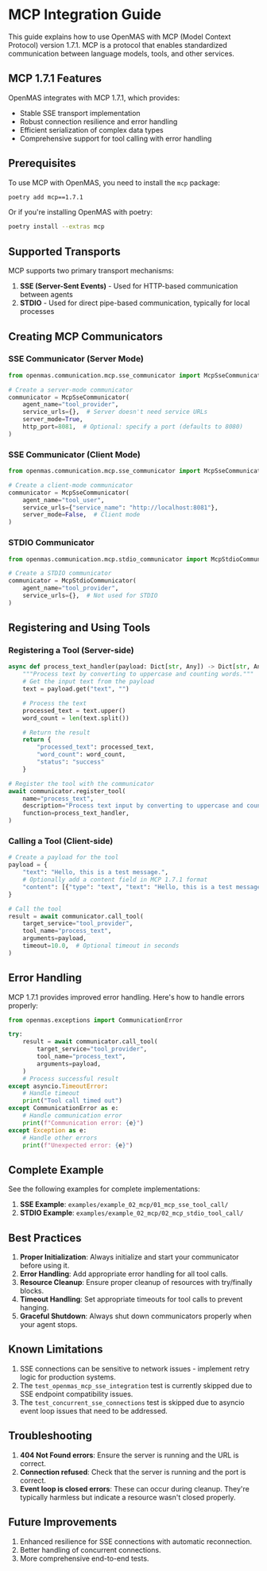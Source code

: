 # MCP Integration Guide

This guide explains how to use OpenMAS with MCP (Model Context Protocol) version 1.7.1. MCP is a protocol that enables standardized communication between language models, tools, and other services.

## MCP 1.7.1 Features

OpenMAS integrates with MCP 1.7.1, which provides:

- Stable SSE transport implementation
- Robust connection resilience and error handling
- Efficient serialization of complex data types
- Comprehensive support for tool calling with error handling

## Prerequisites

To use MCP with OpenMAS, you need to install the `mcp` package:

```bash
poetry add mcp==1.7.1
```

Or if you're installing OpenMAS with poetry:

```bash
poetry install --extras mcp
```

## Supported Transports

MCP supports two primary transport mechanisms:

1. **SSE (Server-Sent Events)** - Used for HTTP-based communication between agents
2. **STDIO** - Used for direct pipe-based communication, typically for local processes

## Creating MCP Communicators

### SSE Communicator (Server Mode)

```python
from openmas.communication.mcp.sse_communicator import McpSseCommunicator

# Create a server-mode communicator
communicator = McpSseCommunicator(
    agent_name="tool_provider",
    service_urls={},  # Server doesn't need service URLs
    server_mode=True,
    http_port=8081,  # Optional: specify a port (defaults to 8080)
)
```

### SSE Communicator (Client Mode)

```python
from openmas.communication.mcp.sse_communicator import McpSseCommunicator

# Create a client-mode communicator
communicator = McpSseCommunicator(
    agent_name="tool_user",
    service_urls={"service_name": "http://localhost:8081"},
    server_mode=False,  # Client mode
)
```

### STDIO Communicator

```python
from openmas.communication.mcp.stdio_communicator import McpStdioCommunicator

# Create a STDIO communicator
communicator = McpStdioCommunicator(
    agent_name="tool_provider",
    service_urls={},  # Not used for STDIO
)
```

## Registering and Using Tools

### Registering a Tool (Server-side)

```python
async def process_text_handler(payload: Dict[str, Any]) -> Dict[str, Any]:
    """Process text by converting to uppercase and counting words."""
    # Get the input text from the payload
    text = payload.get("text", "")

    # Process the text
    processed_text = text.upper()
    word_count = len(text.split())

    # Return the result
    return {
        "processed_text": processed_text,
        "word_count": word_count,
        "status": "success"
    }

# Register the tool with the communicator
await communicator.register_tool(
    name="process_text",
    description="Process text input by converting to uppercase and counting words",
    function=process_text_handler,
)
```

### Calling a Tool (Client-side)

```python
# Create a payload for the tool
payload = {
    "text": "Hello, this is a test message.",
    # Optionally add a content field in MCP 1.7.1 format
    "content": [{"type": "text", "text": "Hello, this is a test message."}],
}

# Call the tool
result = await communicator.call_tool(
    target_service="tool_provider",
    tool_name="process_text",
    arguments=payload,
    timeout=10.0,  # Optional timeout in seconds
)
```

## Error Handling

MCP 1.7.1 provides improved error handling. Here's how to handle errors properly:

```python
from openmas.exceptions import CommunicationError

try:
    result = await communicator.call_tool(
        target_service="tool_provider",
        tool_name="process_text",
        arguments=payload,
    )
    # Process successful result
except asyncio.TimeoutError:
    # Handle timeout
    print("Tool call timed out")
except CommunicationError as e:
    # Handle communication error
    print(f"Communication error: {e}")
except Exception as e:
    # Handle other errors
    print(f"Unexpected error: {e}")
```

## Complete Example

See the following examples for complete implementations:

1. **SSE Example**: `examples/example_02_mcp/01_mcp_sse_tool_call/`
2. **STDIO Example**: `examples/example_02_mcp/02_mcp_stdio_tool_call/`

## Best Practices

1. **Proper Initialization**: Always initialize and start your communicator before using it.
2. **Error Handling**: Add appropriate error handling for all tool calls.
3. **Resource Cleanup**: Ensure proper cleanup of resources with try/finally blocks.
4. **Timeout Handling**: Set appropriate timeouts for tool calls to prevent hanging.
5. **Graceful Shutdown**: Always shut down communicators properly when your agent stops.

## Known Limitations

1. SSE connections can be sensitive to network issues - implement retry logic for production systems.
2. The `test_openmas_mcp_sse_integration` test is currently skipped due to SSE endpoint compatibility issues.
3. The `test_concurrent_sse_connections` test is skipped due to asyncio event loop issues that need to be addressed.

## Troubleshooting

1. **404 Not Found errors**: Ensure the server is running and the URL is correct.
2. **Connection refused**: Check that the server is running and the port is correct.
3. **Event loop is closed errors**: These can occur during cleanup. They're typically harmless but indicate a resource wasn't closed properly.

## Future Improvements

1. Enhanced resilience for SSE connections with automatic reconnection.
2. Better handling of concurrent connections.
3. More comprehensive end-to-end tests.
